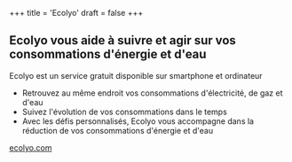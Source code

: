 +++
title = 'Ecolyo'
draft = false
+++

## Ecolyo vous aide à suivre et agir sur vos consommations d'énergie et d'eau

Ecolyo est un service gratuit disponible sur smartphone et ordinateur

- Retrouvez au même endroit vos consommations d'électricité, de gaz et d'eau
- Suivez l'évolution de vos consommations dans le temps
- Avec les défis personnalisés, Ecolyo vous accompagne dans la réduction de vos consommations d'énergie et d'eau

[ecolyo.com](https://ecolyo.com/)

